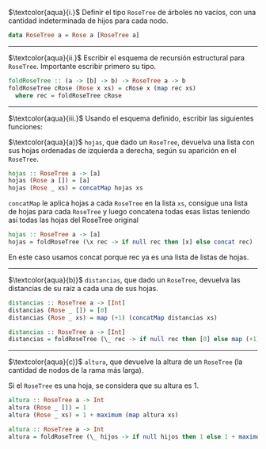 $\textcolor{aqua}{i.}$ Definir el tipo `RoseTree` de árboles no vacíos, con una cantidad indeterminada de hijos para cada nodo.

```haskell
data RoseTree a = Rose a [RoseTree a]
```

---
$\textcolor{aqua}{ii.}$ Escribir el esquema de recursión estructural para `RoseTree`. Importante escribir primero su tipo.

```haskell
foldRoseTree :: (a -> [b] -> b) -> RoseTree a -> b
foldRoseTree cRose (Rose x xs) = cRose x (map rec xs)
  where rec = foldRoseTree cRose
```

---
$\textcolor{aqua}{iii.}$ Usando el esquema definido, escribir las siguientes funciones:

$\textcolor{aqua}{a)}$ `hojas`, que dado un `RoseTree`, devuelva una lista con sus hojas ordenadas de izquierda a derecha, según su aparición en el `RoseTree`.

```haskell
hojas :: RoseTree a -> [a]
hojas (Rose a []) = [a]
hojas (Rose _ xs) = concatMap hojas xs
```
`concatMap` le aplica hojas a cada `RoseTree` en la lista `xs`, consigue una lista de hojas para cada `RoseTree` y luego concatena todas esas listas teniendo así todas las hojas del RoseTree original

```haskell
hojas :: RoseTree a -> [a]
hojas = foldRoseTree (\x rec -> if null rec then [x] else concat rec)
```
En este caso usamos concat porque rec ya es una lista de listas de hojas.

---
$\textcolor{aqua}{b)}$ `distancias`, que dado un `RoseTree`, devuelva las distancias de su raíz a cada una de sus hojas.

```haskell
distancias :: RoseTree a -> [Int]
distancias (Rose _ []) = [0]
distancias (Rose _ xs) = map (+1) (concatMap distancias xs)
```

```haskell
distancias :: RoseTree a -> [Int]
distancias = foldRoseTree (\_ rec -> if null rec then [0] else map (+1) (concat rec))
```

---
$\textcolor{aqua}{c)}$ `altura`, que devuelve la altura de un `RoseTree` (la cantidad de nodos de la rama más larga). 

Si el `RoseTree` es una hoja, se considera que su altura es $1$.

```haskell
altura :: RoseTree a -> Int
altura (Rose _ []) = 1
altura (Rose _ xs) = 1 + maximum (map altura xs)
```

```haskell
altura :: RoseTree a -> Int
altura = foldRoseTree (\_ hijos -> if null hijos then 1 else 1 + maximum hijos)
```